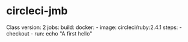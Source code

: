# circleci-jmb
Class
version: 2
jobs:
  build:
    docker:
      - image: circleci/ruby:2.4.1
    steps:
      - checkout
      - run:  echo "A first hello"
